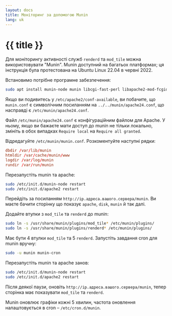 ```yaml
---
layout: docs
title: Моніторинг за допомогою Munin
lang: uk
---
```


# {{ title }}

Для моніторингу активності служб `renderd` та `mod_tile` можна використовувати "Munin". Munin доступний на багатьох платформах; ця інструкція була протестована на Ubuntu Linux 22.04 в червні 2022.

Встановимо потрібне програмне забезпечення:

```sh
sudo apt install munin-node munin libcgi-fast-perl libapache2-mod-fcgid
```

Якщо ви подивитесь у `/etc/apache2/conf-available`, ви побачите, що `munin.conf` є символічним посиланням на `../../munin/apache24.conf`, що насправді є `/etc/munin/apache24.conf`.

Файл `/etc/munin/apache24.conf` є конфігураційним файлом для Apache. У ньому, якщо ви бажаєте мати доступ до munin не тільки локально, змініть в обох випадках `Require local` на `Require all granted`.

Відредагуйте `/etc/munin/munin.conf`. Розкоментуйте наступні рядки:

```conf
dbdir /var/lib/munin
htmldir /var/cache/munin/www
logdir /var/log/munin
rundir /var/run/munin
```

Перезапустіть munin та apache:

```sh
sudo /etc/init.d/munin-node restart
sudo /etc/init.d/apache2 restart
```

Перейдіть за посиланням `http://ip.адреса.вашого.сервера/munin`. Ви маєте бачити сторінку що показує `apache`, `disk`, `munin` й так далі.

Додайте втулки з `mod_tile` та `renderd` до munin:

```sh
sudo ln -s /usr/share/munin/plugins/mod_tile* /etc/munin/plugins/
sudo ln -s /usr/share/munin/plugins/renderd* /etc/munin/plugins/
```

Має бути 4 втулки `mod_tile` та 5 `renderd`. Запустіть завдання cron для munin вручну:

```sh
sudo -u munin munin-cron
```

Перезапустіть munin та apache занов:

```sh
sudo /etc/init.d/munin-node restart
sudo /etc/init.d/apache2 restart
```

Після деякої паузи, оновіть `http://ip.адреса.вашого.сервера/munin`, тепер сторінка має показувати `mod_tile` та `renderd`.

Munin оновлює графіки кожні 5 хвилин, частота оновлення налаштовується в cron – `/etc/cron.d/munin`.
